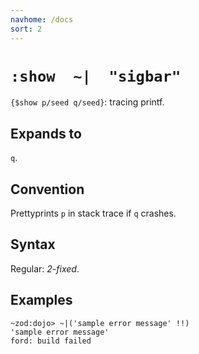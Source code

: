 ```yaml
---
navhome: /docs
sort: 2
---
```


# `:show  ~|  "sigbar"`

`{$show p/seed q/seed}`: tracing printf.

## Expands to

`q`.

## Convention

Prettyprints `p` in stack trace if `q` crashes.

## Syntax

Regular: *2-fixed*.

## Examples

```
~zod:dojo> ~|('sample error message' !!)
'sample error message'
ford: build failed
```
